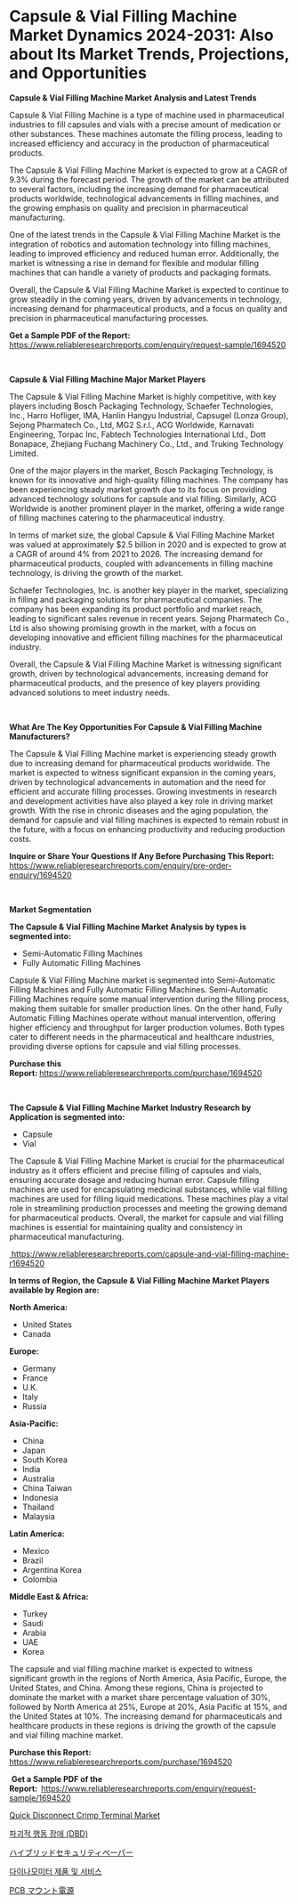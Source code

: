 <p><h1>Capsule & Vial Filling Machine Market Dynamics 2024-2031: Also about Its Market Trends, Projections, and Opportunities</h1></p><p><strong>Capsule & Vial Filling Machine Market Analysis and Latest Trends</strong></p>
<p><p>Capsule & Vial Filling Machine is a type of machine used in pharmaceutical industries to fill capsules and vials with a precise amount of medication or other substances. These machines automate the filling process, leading to increased efficiency and accuracy in the production of pharmaceutical products.</p><p>The Capsule & Vial Filling Machine Market is expected to grow at a CAGR of 9.3% during the forecast period. The growth of the market can be attributed to several factors, including the increasing demand for pharmaceutical products worldwide, technological advancements in filling machines, and the growing emphasis on quality and precision in pharmaceutical manufacturing.</p><p>One of the latest trends in the Capsule & Vial Filling Machine Market is the integration of robotics and automation technology into filling machines, leading to improved efficiency and reduced human error. Additionally, the market is witnessing a rise in demand for flexible and modular filling machines that can handle a variety of products and packaging formats.</p><p>Overall, the Capsule & Vial Filling Machine Market is expected to continue to grow steadily in the coming years, driven by advancements in technology, increasing demand for pharmaceutical products, and a focus on quality and precision in pharmaceutical manufacturing processes.</p></p>
<p><strong>Get a Sample PDF of the Report:&nbsp;</strong> <a href="https://www.reliableresearchreports.com/enquiry/request-sample/1694520">https://www.reliableresearchreports.com/enquiry/request-sample/1694520</a></p>
<p>&nbsp;</p>
<p><strong>Capsule & Vial Filling Machine Major Market Players</strong></p>
<p><p>The Capsule & Vial Filling Machine Market is highly competitive, with key players including Bosch Packaging Technology, Schaefer Technologies, Inc., Harro Hofliger, IMA, Hanlin Hangyu Industrial, Capsugel (Lonza Group), Sejong Pharmatech Co., Ltd, MG2 S.r.l., ACG Worldwide, Karnavati Engineering, Torpac Inc, Fabtech Technologies International Ltd., Dott Bonapace, Zhejiang Fuchang Machinery Co., Ltd., and Truking Technology Limited.</p><p>One of the major players in the market, Bosch Packaging Technology, is known for its innovative and high-quality filling machines. The company has been experiencing steady market growth due to its focus on providing advanced technology solutions for capsule and vial filling. Similarly, ACG Worldwide is another prominent player in the market, offering a wide range of filling machines catering to the pharmaceutical industry.</p><p>In terms of market size, the global Capsule & Vial Filling Machine Market was valued at approximately $2.5 billion in 2020 and is expected to grow at a CAGR of around 4% from 2021 to 2026. The increasing demand for pharmaceutical products, coupled with advancements in filling machine technology, is driving the growth of the market.</p><p>Schaefer Technologies, Inc. is another key player in the market, specializing in filling and packaging solutions for pharmaceutical companies. The company has been expanding its product portfolio and market reach, leading to significant sales revenue in recent years. Sejong Pharmatech Co., Ltd is also showing promising growth in the market, with a focus on developing innovative and efficient filling machines for the pharmaceutical industry.</p><p>Overall, the Capsule & Vial Filling Machine Market is witnessing significant growth, driven by technological advancements, increasing demand for pharmaceutical products, and the presence of key players providing advanced solutions to meet industry needs.</p></p>
<p>&nbsp;</p>
<p><strong>What Are The Key Opportunities For Capsule & Vial Filling Machine Manufacturers?</strong></p>
<p><p>The Capsule & Vial Filling Machine market is experiencing steady growth due to increasing demand for pharmaceutical products worldwide. The market is expected to witness significant expansion in the coming years, driven by technological advancements in automation and the need for efficient and accurate filling processes. Growing investments in research and development activities have also played a key role in driving market growth. With the rise in chronic diseases and the aging population, the demand for capsule and vial filling machines is expected to remain robust in the future, with a focus on enhancing productivity and reducing production costs.</p></p>
<p><strong>Inquire or Share Your Questions If Any Before Purchasing This Report:</strong> <a href="https://www.reliableresearchreports.com/enquiry/pre-order-enquiry/1694520">https://www.reliableresearchreports.com/enquiry/pre-order-enquiry/1694520</a></p>
<p>&nbsp;</p>
<p><strong>Market Segmentation</strong></p>
<p><strong>The Capsule & Vial Filling Machine Market Analysis by types is segmented into:</strong></p>
<p><ul><li>Semi-Automatic Filling Machines</li><li>Fully Automatic Filling Machines</li></ul></p>
<p><p>Capsule & Vial Filling Machine market is segmented into Semi-Automatic Filling Machines and Fully Automatic Filling Machines. Semi-Automatic Filling Machines require some manual intervention during the filling process, making them suitable for smaller production lines. On the other hand, Fully Automatic Filling Machines operate without manual intervention, offering higher efficiency and throughput for larger production volumes. Both types cater to different needs in the pharmaceutical and healthcare industries, providing diverse options for capsule and vial filling processes.</p></p>
<p><strong>Purchase this Report:&nbsp;</strong><a href="https://www.reliableresearchreports.com/purchase/1694520">https://www.reliableresearchreports.com/purchase/1694520</a></p>
<p>&nbsp;</p>
<p><strong>The Capsule & Vial Filling Machine Market Industry Research by Application is segmented into:</strong></p>
<p><ul><li>Capsule</li><li>Vial</li></ul></p>
<p><p>The Capsule & Vial Filling Machine Market is crucial for the pharmaceutical industry as it offers efficient and precise filling of capsules and vials, ensuring accurate dosage and reducing human error. Capsule filling machines are used for encapsulating medicinal substances, while vial filling machines are used for filling liquid medications. These machines play a vital role in streamlining production processes and meeting the growing demand for pharmaceutical products. Overall, the market for capsule and vial filling machines is essential for maintaining quality and consistency in pharmaceutical manufacturing.</p></p>
<p><a href="https://www.reliableresearchreports.com/capsule-and-vial-filling-machine-r1694520">&nbsp;https://www.reliableresearchreports.com/capsule-and-vial-filling-machine-r1694520</a></p>
<p><strong>In terms of Region, the Capsule & Vial Filling Machine Market Players available by Region are:</strong></p>
<p>
    <p> <strong> North America: </strong>
        <ul>
            <li>United States</li>
            <li>Canada</li>
        </ul>
        </p> 
    <p> <strong> Europe: </strong>
        <ul>
            <li>Germany</li>
            <li>France</li>
            <li>U.K.</li>
            <li>Italy</li>
            <li>Russia</li>
        </ul>
        </p> 
    <p> <strong> Asia-Pacific: </strong>
        <ul>
            <li>China</li>
            <li>Japan</li>
            <li>South Korea</li>
            <li>India</li>
            <li>Australia</li>
            <li>China Taiwan</li>
            <li>Indonesia</li>
            <li>Thailand</li>
            <li>Malaysia</li>
        </ul>
        </p> 
    <p> <strong> Latin America: </strong>
        <ul>
            <li>Mexico</li>
            <li>Brazil</li>
            <li>Argentina Korea</li>
            <li>Colombia</li>
        </ul>
        </p> 
    <p> <strong> Middle East & Africa: </strong>
        <ul>
            <li>Turkey</li>
            <li>Saudi</li>
            <li>Arabia</li>
            <li>UAE</li>
            <li>Korea</li>
        </ul>
    </p>
    </p>
<p><p>The capsule and vial filling machine market is expected to witness significant growth in the regions of North America, Asia Pacific, Europe, the United States, and China. Among these regions, China is projected to dominate the market with a market share percentage valuation of 30%, followed by North America at 25%, Europe at 20%, Asia Pacific at 15%, and the United States at 10%. The increasing demand for pharmaceuticals and healthcare products in these regions is driving the growth of the capsule and vial filling machine market.</p></p>
<p><strong>Purchase this Report: </strong><a href="https://www.reliableresearchreports.com/purchase/1694520">https://www.reliableresearchreports.com/purchase/1694520</a></p>
<p>&nbsp;<strong>Get a Sample PDF of the Report:&nbsp;&nbsp;</strong><a href="https://www.reliableresearchreports.com/enquiry/request-sample/1694520">https://www.reliableresearchreports.com/enquiry/request-sample/1694520</a></p>
<p><strong></strong></p>
<p><p><a href="https://issuu.com/reportprime-2/docs/quick-disconnect-crimp-terminal-market-size-2030.p">Quick Disconnect Crimp Terminal Market</a></p><p><a href="https://github.com/Jimmieraun892023/Market-Research-Report-List-1/blob/main/768072796442.md">파괴적 행동 장애 (DBD)</a></p><p><a href="https://github.com/tanyaali3/Market-Research-Report-List-1/blob/main/7645549102945.md">ハイブリッドセキュリティペーパー</a></p><p><a href="https://github.com/joyliyu/Market-Research-Report-List-1/blob/main/887414796444.md">다이나모미터 제품 및 서비스</a></p><p><a href="https://github.com/DwightHuels1/Market-Research-Report-List-1/blob/main/6816757102946.md">PCB マウント電源</a></p></p>
